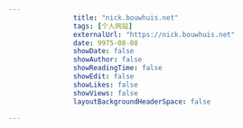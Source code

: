---
                title: "nick.bouwhuis.net"
                tags: [个人网站]
                externalUrl: "https://nick.bouwhuis.net"
                date: 9975-08-08
                showDate: false
                showAuthor: false
                showReadingTime: false
                showEdit: false
                showLikes: false
                showViews: false
                layoutBackgroundHeaderSpace: false
                ---

